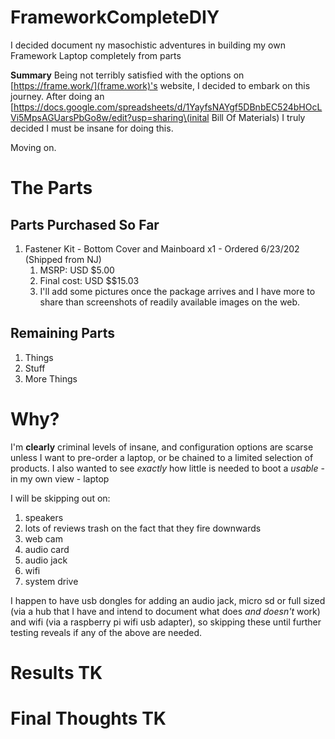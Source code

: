 # FrameworkCompleteDIY
I decided document ny masochistic adventures in building my own Framework Laptop completely from parts

**Summary**
Being not terribly satisfied with the options on [https://frame.work/](frame.work)'s website, I decided to embark on this journey. After doing an [https://docs.google.com/spreadsheets/d/1YayfsNAYgf5DBnbEC524bHOcLVi5MpsAGUarsPbGo8w/edit?usp=sharing\(inital Bill Of Materials) I truly decided I must be insane for doing this.

Moving on.

# The Parts

## Parts Purchased So Far
1. Fastener Kit - Bottom Cover and Mainboard x1 - Ordered 6/23/202 (Shipped from NJ)
   1. MSRP: USD $5.00
   2. Final cost: USD $$15.03
   3. I'll add some pictures once the package arrives and I have more to share than screenshots of readily available images on the web.

## Remaining Parts
1. Things
2. Stuff
3. More Things
  
# Why?
I'm **clearly** criminal levels of insane, and configuration options are scarse unless I want to pre-order a laptop, or be chained to a limited selection of products. I also wanted to see *exactly* how little is needed to boot a *usable* - in my own view - laptop

I will be skipping out on:
1. speakers
  1. lots of reviews trash on the fact that they fire downwards
2. web cam
3. audio card
4. audio jack
5. wifi
6. system drive

I happen to have usb dongles for adding an audio jack, micro sd or full sized (via a hub that I have and intend to document what does *and doesn't* work) and wifi (via a raspberry pi wifi usb adapter), so skipping these until further testing reveals if any of the above are needed.

# Results TK

# Final Thoughts TK
